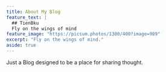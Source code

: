 ```yaml
---
title: About My Blog
feature_text: |
  ## TienBku
  Fly on the wings of mind
feature_image: "https://picsum.photos/1300/400?image=989"
excerpt: "Fly on the wings of mind."
aside: true
---
```


Just a Blog designed to be a place for sharing thought.
